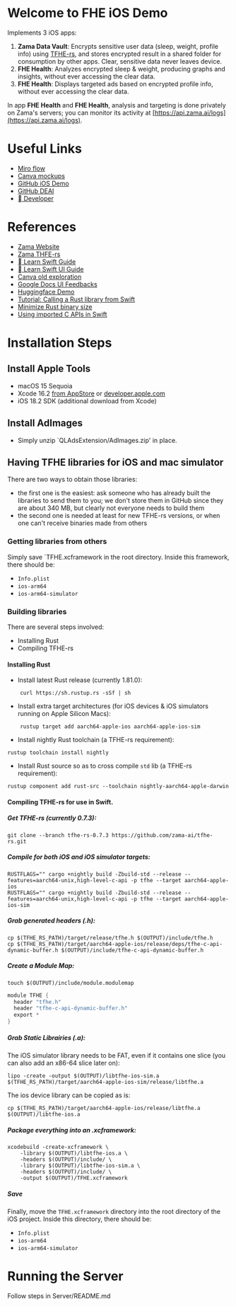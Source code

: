 #  Welcome to FHE iOS Demo  

Implements 3 iOS apps:
1. **Zama Data Vault**: Encrypts sensitive user data (sleep, weight, profile info) using [TFHE-rs](https://github.com/zama-ai/tfhe-rs), and stores encrypted result in a shared folder for consumption by other apps. Clear, sensitive data never leaves device.
2. **FHE Health**: Analyzes encrypted sleep & weight, producing graphs and insights, without ever accessing the clear data.
3. **FHE Health**: Displays targeted ads based on encrypted profile info, without ever accessing the clear data.

In app **FHE Health** and **FHE Health**, analysis and targeting is done privately on Zama's servers; you can monitor its activity at [https://api.zama.ai/logs](https://api.zama.ai/logs).

# Useful Links
- [Miro flow](https://miro.com/app/board/uXjVLpwDx3c=/)
- [Canva mockups](https://www.canva.com/design/DAGdBWLkdRE/UGMKBeI8vSnK1R-O5NFH2Q/edit)
- [GitHub iOS Demo](https://github.com/zama-ai/fhe_ios_demo)
- [GitHub DEAI](https://github.com/zama-ai/deai-dot-products)
- [ Developer](https://developer.apple.com/account/)

# References
- [Zama Website](https://www.zama.ai)
- [Zama THFE-rs](https://docs.zama.ai/tfhe-rs/get-started/quick_start)
- [ Learn Swift Guide](https://docs.swift.org/swift-book/documentation/the-swift-programming-language)
- [ Learn Swift UI Guide](https://developer.apple.com/tutorials/swiftui)
- [Canva old exploration](https://www.canva.com/design/DAGUeG30ET0/Yy1lAaapPuLDaMJEukOM3Q/edit)
- [Google Docs UI Feedbacks](https://docs.google.com/document/d/1VOvwO9D7kKKPg0mRWacHJUfFZYBwRZezs_tmD3H6384/)
- [Huggingface Demo](https://huggingface.co/spaces/zama-fhe/encrypted_image_filtering)
- [Tutorial: Calling a Rust library from Swift](https://medium.com/@kennethyoel/a-swiftly-oxidizing-tutorial-44b86e8d84f5)
- [Minimize Rust binary size](https://github.com/johnthagen/min-sized-rust)
- [Using imported C APIs in Swift](https://developer.apple.com/documentation/swift/imported-c-and-objective-c-apis)

# Installation Steps

## Install Apple Tools
- macOS 15 Sequoia
- Xcode 16.2 [from AppStore](https://apps.apple.com/fr/app/xcode/id497799835) or [developer.apple.com](https://developer.apple.com/download/applications/)
- iOS 18.2 SDK (additional download from Xcode)

## Install AdImages
- Simply unzip `QLAdsExtension/AdImages.zip' in place.

## Having TFHE libraries for iOS and mac simulator

There are two ways to obtain those libraries:
- the first one is the easiest: ask someone who has already built the libraries to send them to you; we don't store them in GitHub since they are about 340 MB, but clearly not everyone needs to build them
- the second one is needed at least for new TFHE-rs versions, or when one can't receive binaries made from others

### Getting libraries from others

Simply save `TFHE.xcframework in the root directory. Inside this framework, there should be:
- `Info.plist`
- `ios-arm64`
- `ios-arm64-simulator`

### Building libraries

There are several steps involved:
- Installing Rust
- Compiling TFHE-rs

#### Installing Rust

- Install latest Rust release (currently 1.81.0):
```shell
    curl https://sh.rustup.rs -sSf | sh
``` 

- Install extra target architectures (for iOS devices & iOS simulators running on Apple Silicon Macs):
```shell
    rustup target add aarch64-apple-ios aarch64-apple-ios-sim
```

- Install nightly Rust toolchain (a TFHE-rs requirement):
```shell
rustup toolchain install nightly
```

- Install Rust source so as to cross compile `std` lib (a TFHE-rs requirement):
```shell
rustup component add rust-src --toolchain nightly-aarch64-apple-darwin
```

#### Compiling TFHE-rs for use in Swift.

##### Get TFHE-rs (currently 0.7.3):
```shell
git clone --branch tfhe-rs-0.7.3 https://github.com/zama-ai/tfhe-rs.git
```

##### Compile for both iOS and iOS simulator targets:
```shell
RUSTFLAGS="" cargo +nightly build -Zbuild-std --release --features=aarch64-unix,high-level-c-api -p tfhe --target aarch64-apple-ios
RUSTFLAGS="" cargo +nightly build -Zbuild-std --release --features=aarch64-unix,high-level-c-api -p tfhe --target aarch64-apple-ios-sim
```

##### Grab generated headers (.h):
```shell
cp $(TFHE_RS_PATH)/target/release/tfhe.h $(OUTPUT)/include/tfhe.h
cp $(TFHE_RS_PATH)/target/aarch64-apple-ios/release/deps/tfhe-c-api-dynamic-buffer.h $(OUTPUT)/include/tfhe-c-api-dynamic-buffer.h
```

##### Create a Module Map:
```shell
touch $(OUTPUT)/include/module.modulemap
```

```swift
module TFHE {
  header "tfhe.h"
  header "tfhe-c-api-dynamic-buffer.h"
  export *
}
```

##### Grab Static Librairies (.a):
The iOS simulator library needs to be FAT, even if it contains one slice (you can also add an x86-64 slice later on):
```shell
lipo -create -output $(OUTPUT)/libtfhe-ios-sim.a $(TFHE_RS_PATH)/target/aarch64-apple-ios-sim/release/libtfhe.a
```

The ios device library can be copied as is:
```shell
cp $(TFHE_RS_PATH)/target/aarch64-apple-ios/release/libtfhe.a $(OUTPUT)/libtfhe-ios.a
```

##### Package everything into an .xcframework:
```shell
xcodebuild -create-xcframework \
    -library $(OUTPUT)/libtfhe-ios.a \
    -headers $(OUTPUT)/include/ \
    -library $(OUTPUT)/libtfhe-ios-sim.a \
    -headers $(OUTPUT)/include/ \
    -output $(OUTPUT)/TFHE.xcframework
```

##### Save

Finally, move the `TFHE.xcframework` directory into the root directory of the iOS project. Inside this directory, there should be:
- `Info.plist`
- `ios-arm64`
- `ios-arm64-simulator`


# Running the Server
Follow steps in Server/README.md
